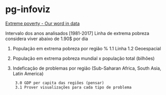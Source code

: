 # pg-infoviz

[Extreme poverty - Our word in data](https://ourworldindata.org/extreme-poverty)

Intervalo dos anos analisados [1981-2017]
Linha de extrema pobreza considera viver abaixo de 1.90$ por dia

1. População em extrema pobreza por região %
		1.1 Linha
		1.2 Geoespacial

2. População em extrema pobreza mundial x população total (bilhões)

3. Indeficação de problemas por região (Sub-Saharan Africa, South Asia, Latin America)

		3.0 GDP per capita das regiões (pensar)
		3.1 Prover visualizações para cada tipo de problema
